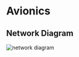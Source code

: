 # Avionics

## Network Diagram

![network diagram](http://psas.github.io/Launc-12/avioncs/network-diagram.svg)
